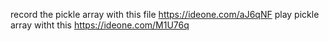 record the pickle array with this file https://ideone.com/aJ6qNF
play pickle array witht this https://ideone.com/M1U76q
